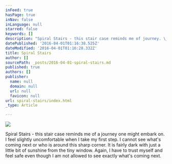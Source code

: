 ```yaml
---
inFeed: true
hasPage: true
inNav: false
inLanguage: null
starred: false
keywords: []
description: "Spiral Stairs - this stair case reminds me of journey. \_I feel slightly uncomfortable when I take my first step. I cannot see what's coming next or who is around this sharp turn corner. \_It is fairly dark with little bit of sunshine from the tiny window. \_Again, I have to trust myself and feel safe even though I am not allowed to see exactly what's coming next."
datePublished: '2016-04-01T01:16:38.525Z'
dateModified: '2016-04-01T01:16:28.332Z'
title: Spiral Stairs
author: []
sourcePath: _posts/2016-04-01-spiral-stairs.md
published: true
authors: []
publisher:
  name: null
  domain: null
  url: null
  favicon: null
url: spiral-stairs/index.html
_type: Article

---
```

![](https://the-grid-user-content.s3-us-west-2.amazonaws.com/df5a897e-0ea5-4ddf-a42c-f28a346ebda0.jpg)

Spiral Stairs - this stair case reminds me of a journey one might embark on.  I feel slightly uncomfortable when I take my first step. I cannot see what's coming next or who is around this sharp corner.  It is fairly dark with just a little bit of sunshine from the tiny window.  Again, I have to trust myself and feel safe even though I am not allowed to see exactly what's coming next.